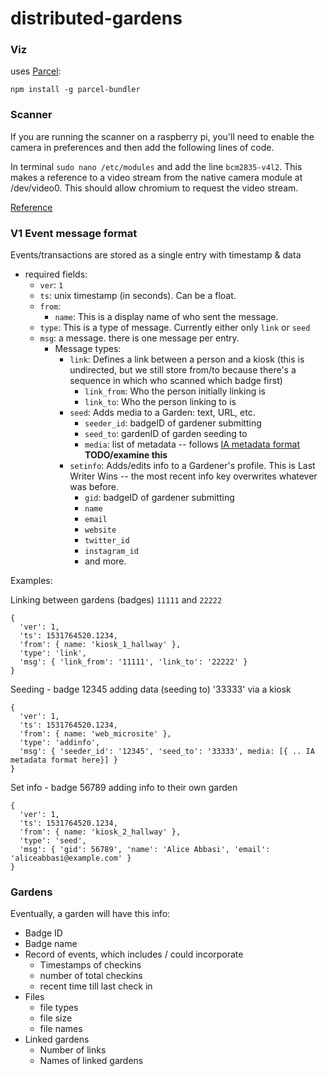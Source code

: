 # distributed-gardens


### Viz

uses [Parcel](https://parceljs.org/getting_started.html):

`npm install -g parcel-bundler`



### Scanner

If you are running the scanner on a raspberry pi, you'll need to enable the camera in preferences and then add the following lines of code.

In terminal `sudo nano /etc/modules` and add the line `bcm2835-v4l2`. This makes a reference to a video stream from the native camera module at /dev/video0. This should allow chromium to request the video stream.

[Reference](https://www.raspberrypi.org/forums/viewtopic.php?t=194311)



### V1 Event message format

Events/transactions are stored as a single entry with timestamp & data

- required fields:
  - `ver`: `1`
  - `ts`: unix timestamp (in seconds). Can be a float.
  - `from`: 
    - `name`: This is a display name of who sent the message. 
  - `type`: This is a type of message. Currently either only `link` or `seed`
  - `msg`: a message. there is one message per entry.
    - Message types:
      - `link`: Defines a link between a person and a kiosk (this is undirected, but we still store from/to because there's a sequence in which who scanned which badge first)
        - `link_from`: Who the person initially linking is 
        - `link_to`: Who the person linking to is
      - `seed`: Adds media to a Garden: text, URL, etc.
        - `seeder_id`: badgeID of gardener submitting
        - `seed_to`: gardenID of garden seeding to
        - `media`: list of metadata -- follows [IA metadata format](https://internetarchive.readthedocs.io/en/latest/metadata.html) **TODO/examine this**
      - `setinfo`: Adds/edits info to a Gardener's profile. This is Last Writer Wins -- the most recent info key overwrites whatever was before.
        - `gid`: badgeID of gardener submitting
        - `name`
        - `email`
        - `website`
        - `twitter_id`
        - `instagram_id`
        - and more.

Examples:

Linking between gardens (badges) `11111` and `22222`
```
{
  'ver': 1,
  'ts': 1531764520.1234,
  'from': { name: 'kiosk_1_hallway' },
  'type': 'link',
  'msg': { 'link_from': '11111', 'link_to': '22222' }
}
```

Seeding - badge 12345 adding data (seeding to) '33333' via a kiosk
```
{
  'ver': 1,
  'ts': 1531764520.1234,
  'from': { name: 'web_microsite' },
  'type': 'addinfo', 
  'msg': { 'seeder_id': '12345', 'seed_to': '33333', media: [{ .. IA metadata format here}] }
}
```

Set info - badge 56789 adding info to their own garden
```
{
  'ver': 1,
  'ts': 1531764520.1234,
  'from': { name: 'kiosk_2_hallway' },
  'type': 'seed', 
  'msg': { 'gid': 56789', 'name': 'Alice Abbasi', 'email': 'aliceabbasi@example.com' } 
}
```

### Gardens

Eventually, a garden will have this info:
- Badge ID 
- Badge name
- Record of events, which includes / could incorporate
  - Timestamps of checkins
  - number of total checkins
  - recent time till last check in
- Files 
  - file types
  - file size
  - file names
- Linked gardens
  - Number of links
  - Names of linked gardens
  

